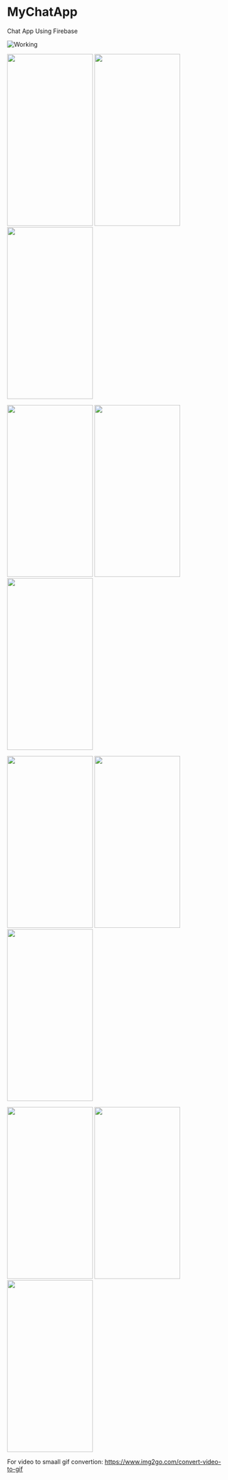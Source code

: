 # MyChatApp
Chat App Using Firebase


![Working](./ChatApp.gif)

<p>
  
<img src="https://user-images.githubusercontent.com/42890838/101646143-2742f080-3a5d-11eb-8e55-3d1a1bd470e1.jpeg" height ="400px" width="200px">
  
<img src="https://user-images.githubusercontent.com/42890838/101646221-43df2880-3a5d-11eb-91f2-3c3375a023ac.jpeg" height ="400px" width="200px">

<img src="https://user-images.githubusercontent.com/42890838/101646238-4772af80-3a5d-11eb-8919-14dc4ad16e17.jpeg" height ="400px" width="200px">

</p>

<p>
  
<img src="https://user-images.githubusercontent.com/42890838/101646236-4772af80-3a5d-11eb-9e2d-1fb79009f44d.jpeg" height ="400px" width="200px">
  
<img src="https://user-images.githubusercontent.com/42890838/101646234-46da1900-3a5d-11eb-91cf-f5fd9aa6af1e.jpeg" height ="400px" width="200px">

<img src="https://user-images.githubusercontent.com/42890838/101646171-2f029500-3a5d-11eb-902c-75da6028caa9.jpeg" height ="400px" width="200px">

</p>

<p>
  
<img src="https://user-images.githubusercontent.com/42890838/101646160-2c07a480-3a5d-11eb-8150-92b63f896426.jpeg" height ="400px" width="200px">
  
<img src="https://user-images.githubusercontent.com/42890838/101646147-28741d80-3a5d-11eb-8c6a-c1fa3e14c43f.jpeg" height ="400px" width="200px">

<img src="https://user-images.githubusercontent.com/42890838/101646224-45105580-3a5d-11eb-8d5a-0a500944d107.jpeg" height ="400px" width="200px">

</p>

<p>
  
<img src="https://user-images.githubusercontent.com/42890838/101646233-46da1900-3a5d-11eb-8013-221977d43df7.jpeg" height ="400px" width="200px">
  
<img src="https://user-images.githubusercontent.com/42890838/101646229-45a8ec00-3a5d-11eb-8b07-2846738696bf.jpeg" height ="400px" width="200px">

<img src="https://user-images.githubusercontent.com/42890838/101646230-46418280-3a5d-11eb-886c-af9f9ba6044a.jpeg" height ="400px" width="200px">

</p>



For video to smaall gif convertion: https://www.img2go.com/convert-video-to-gif
